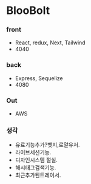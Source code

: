 # BlooBolt

### front

- React, redux, Next, Tailwind
- 4040

### back

- Express, Sequelize
- 4080

### Out

- AWS

### 생각

- 유료기능추가?뱃지,로얄유저.
- 라이브세션기능.
- 디자인시스템 절실.
- 해시태그검색기능.
- 최근추가된트레이서.
